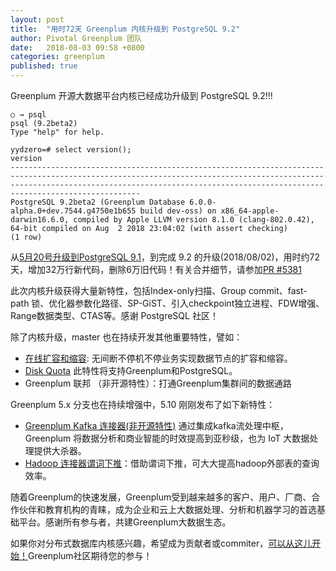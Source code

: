 ```yaml
---
layout: post
title:  "用时72天 Greenplum 内核升级到 PostgreSQL 9.2"
author: Pivotal Greenplum 团队
date:   2018-08-03 09:58 +0800
categories: greenplum
published: true
---
```



Greenplum 开源大数据平台内核已经成功升级到 PostgreSQL 9.2!!!

```
○ → psql
psql (9.2beta2)
Type "help" for help.

yydzero=# select version();
version
-----------------------------------------------------------------------------------------------------------------------------------------------------------------------------------------------------------------------------------------------
PostgreSQL 9.2beta2 (Greenplum Database 6.0.0-alpha.0+dev.7544.g4750e1b655 build dev-oss) on x86_64-apple-darwin16.6.0, compiled by Apple LLVM version 8.1.0 (clang-802.0.42), 64-bit compiled on Aug  2 2018 23:04:02 (with assert checking)
(1 row)
```

从[5月20号升级到PostgreSQL 9.1](http://greenplum.cn/tools/2018/07/12/postgresql-upgrade-from-9.0-to-9.1.html)，到完成 9.2 的升级(2018/08/02)，用时约72天，增加32万行新代码，删除6万旧代码！有关合并细节，请参加[PR #5381](https://github.com/greenplum-db/gpdb/pull/5381)

此次内核升级获得大量新特性，包括Index-only扫描、Group commit、fast-path 锁、优化器参数化路径、SP-GiST、引入checkpoint独立进程、FDW增强、Range数据类型、CTAS等。感谢 PostgreSQL 社区！

除了内核升级，master 也在持续开发其他重要特性，譬如：

* [在线扩容和缩容](https://groups.google.com/a/greenplum.org/forum/#!searchin/gpdb-dev/Online$20expand$20spiking$20update%7Csort:date/gpdb-dev/f5bqTzAZjAs/zZ5Z55TxAwAJ): 无间断不停机不停业务实现数据节点的扩容和缩容。
* [Disk Quota](https://github.com/hlinnaka/pg_quota) 此特性将支持Greenplum和PostgreSQL。
* Greenplum 联邦 （非开源特性）：打通Greenplum集群间的数据通路

Greenplum 5.x 分支也在持续增强中，5.10 刚刚发布了如下新特性：

* [Greenplum Kafka 连接器(非开源特性)](https://content.pivotal.io/pivotal-greenplum/pivotal-greenplum-5-10-introduces-greenplum-kafka-connector-for-real-time-data-loading) 通过集成kafka流处理中枢，Greenplum 将数据分析和商业智能的时效提高到亚秒级，也为 IoT 大数据处理提供大杀器。
* [Hadoop 连接器谓词下推](https://gpdb.docs.pivotal.io/5100/relnotes/GPDB_5100_README.html#topic_xfr_4ym_ndb)：借助谓词下推，可大大提高hadoop外部表的查询效率。

随着Greenplum的快速发展，Greenplum受到越来越多的客户、用户、厂商、合作伙伴和教育机构的青睐，成为企业和云上大数据处理、分析和机器学习的首选基础平台。感谢所有参与者，共建Greenplum大数据生态。

如果你对分布式数据库内核感兴趣，希望成为贡献者或commiter，[可以从这儿开始！](https://github.com/greenplum-db/gpdb/issues?q=is%3Aissue+is%3Aopen+label%3A%22help+wanted%22)Greenplum社区期待您的参与！

